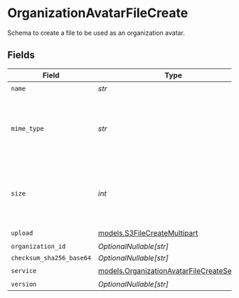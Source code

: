 # OrganizationAvatarFileCreate

Schema to create a file to be used as an organization avatar.


## Fields

| Field                                                                                          | Type                                                                                           | Required                                                                                       | Description                                                                                    |
| ---------------------------------------------------------------------------------------------- | ---------------------------------------------------------------------------------------------- | ---------------------------------------------------------------------------------------------- | ---------------------------------------------------------------------------------------------- |
| `name`                                                                                         | *str*                                                                                          | :heavy_check_mark:                                                                             | N/A                                                                                            |
| `mime_type`                                                                                    | *str*                                                                                          | :heavy_check_mark:                                                                             | MIME type of the file. Only images are supported for this type of file.                        |
| `size`                                                                                         | *int*                                                                                          | :heavy_check_mark:                                                                             | Size of the file. A maximum of 1 MB is allowed for this type of file.                          |
| `upload`                                                                                       | [models.S3FileCreateMultipart](../models/s3filecreatemultipart.md)                             | :heavy_check_mark:                                                                             | N/A                                                                                            |
| `organization_id`                                                                              | *OptionalNullable[str]*                                                                        | :heavy_minus_sign:                                                                             | N/A                                                                                            |
| `checksum_sha256_base64`                                                                       | *OptionalNullable[str]*                                                                        | :heavy_minus_sign:                                                                             | N/A                                                                                            |
| `service`                                                                                      | [models.OrganizationAvatarFileCreateService](../models/organizationavatarfilecreateservice.md) | :heavy_check_mark:                                                                             | N/A                                                                                            |
| `version`                                                                                      | *OptionalNullable[str]*                                                                        | :heavy_minus_sign:                                                                             | N/A                                                                                            |